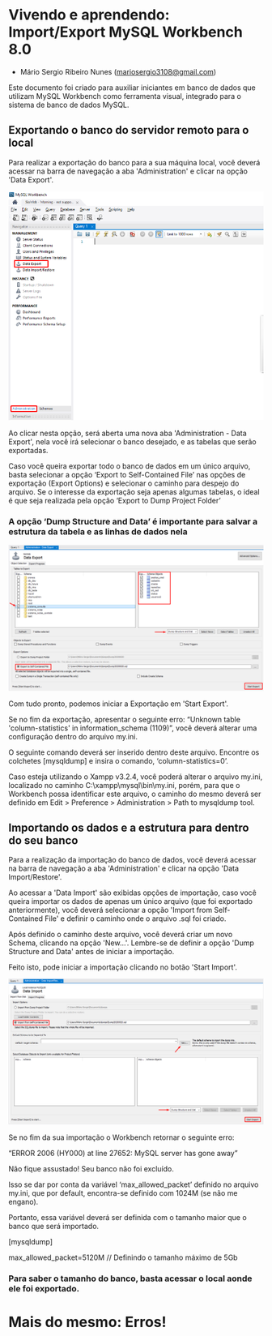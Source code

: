 # Vivendo e aprendendo: Import/Export MySQL Workbench 8.0 

* Mário Sergio Ribeiro Nunes ([mariosergio3108@gmail.com](mailto:mariosergio3108@gmail.com))

Este documento foi criado para auxiliar iniciantes em banco de dados que utilizam MySQL Workbench como ferramenta visual, integrado para o sistema de banco de dados MySQL. 

## Exportando o banco do servidor remoto para o local

Para realizar a exportação do banco para a sua máquina local, você deverá acessar na barra de navegação a aba 'Administration' e clicar na opção 'Data Export'.


![Export](Export.png)


Ao clicar nesta opção, será aberta uma nova aba 'Administration - Data Export', nela você irá selecionar o banco desejado, e as tabelas que serão exportadas.

Caso você queira exportar todo o banco de dados em um único arquivo, basta selecionar a opção ‘Export to Self-Contained File’ nas opções de exportação (Export Options) e selecionar o caminho para despejo do arquivo.
Se o interesse da exportação seja apenas algumas tabelas, o ideal é que seja realizada pela opção ‘Export to Dump Project Folder’

### A opção ‘Dump Structure and Data’ é importante para salvar a estrutura da tabela e as linhas de dados nela

![Export2](Export2.png)


Com tudo pronto, podemos iniciar a Exportação em 'Start Export'.

Se no fim da exportação, apresentar o seguinte erro: “Unknown table 'column-statistics' in information_schema (1109)”, você deverá alterar uma configuração dentro do arquivo my.ini.

O seguinte comando deverá ser inserido dentro deste arquivo.
Encontre os colchetes [mysqldump] e insira o comando, ‘column-statistics=0’.

Caso esteja utilizando o Xampp v3.2.4, você poderá alterar o arquivo my.ini, localizado no caminho C:\xampp\mysql\bin\my.ini, porém, para que o Workbench possa identificar este arquivo, o caminho do mesmo deverá ser definido em Edit > Preference > Administration > Path to mysqldump tool.


## Importando os dados e a estrutura para dentro do seu banco

Para a realização da importação do banco de dados, você deverá acessar na barra de navegação a aba 'Administration' e clicar na opção 'Data Import/Restore'.

Ao acessar a 'Data Import' são exibidas opções de importação, caso você queira importar os dados de apenas um único arquivo (que foi exportado anteriormente), você deverá selecionar a opção 'Import from Self-Contained File' e definir o caminho onde o arquivo .sql foi criado.

Após definido o caminho deste arquivo, você deverá criar um novo Schema, clicando na opção 'New...'. Lembre-se de definir a opção 'Dump Structure and Data' antes de iniciar a importação.

Feito isto, pode iniciar a importação clicando no botão 'Start Import'.


![Import](Import.png)


Se no fim da sua importação o Workbench retornar o seguinte erro:

“ERROR 2006 (HY000) at line 27652: MySQL server has gone away”

Não fique assustado! Seu banco não foi excluído.

Isso se dar por conta da variável ‘max_allowed_packet’ definido no arquivo my.ini, que por default, encontra-se definido com 1024M (se não me engano). 

Portanto, essa variável deverá ser definida com o tamanho maior que o banco que será importado.

[mysqldump]

max_allowed_packet=5120M // Definindo o tamanho máximo de 5Gb

### Para saber o tamanho do banco, basta acessar o local aonde ele foi exportado.

# Mais do mesmo: Erros!


